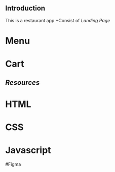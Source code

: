 **Introduction**
----
This is a restaurant app
*Consist of *Landing Page* 
# Menu
# Cart
*Resources*
----
# HTML
# CSS
# Javascript 
#Figma
